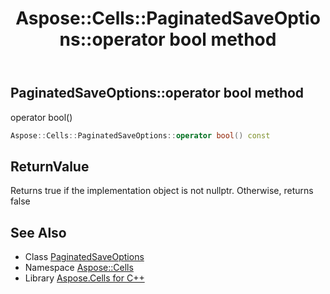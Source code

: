 ﻿---
title: Aspose::Cells::PaginatedSaveOptions::operator bool method
linktitle: operator bool
second_title: Aspose.Cells for C++ API Reference
description: 'Aspose::Cells::PaginatedSaveOptions::operator bool method. operator bool() in C++.'
type: docs
weight: 400
url: /cpp/aspose.cells/paginatedsaveoptions/operator_bool/
---
## PaginatedSaveOptions::operator bool method


operator bool()

```cpp
Aspose::Cells::PaginatedSaveOptions::operator bool() const
```


## ReturnValue

Returns true if the implementation object is not nullptr. Otherwise, returns false

## See Also

* Class [PaginatedSaveOptions](../)
* Namespace [Aspose::Cells](../../)
* Library [Aspose.Cells for C++](../../../)

